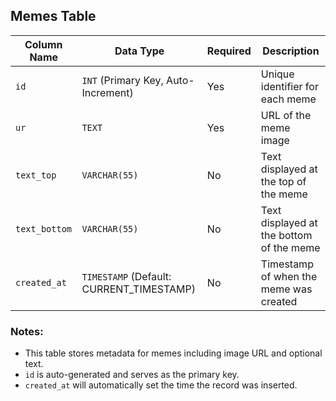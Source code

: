 ## Memes Table

| Column Name   | Data Type                              | Required | Description                                   |
|---------------|----------------------------------------|----------|-----------------------------------------------|
| `id`          | `INT` (Primary Key, Auto-Increment)    | Yes      | Unique identifier for each meme               |
| `ur`          | `TEXT`                                 | Yes      | URL of the meme image                         |
| `text_top`    | `VARCHAR(55)`                          | No       | Text displayed at the top of the meme         |
| `text_bottom` | `VARCHAR(55)`                          | No       | Text displayed at the bottom of the meme      |
| `created_at`  | `TIMESTAMP` (Default: CURRENT_TIMESTAMP) | No    | Timestamp of when the meme was created        |

### Notes:
- This table stores metadata for memes including image URL and optional text.
- `id` is auto-generated and serves as the primary key.
- `created_at` will automatically set the time the record was inserted.
